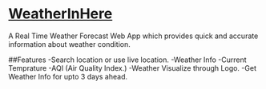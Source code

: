 # [WeatherInHere](https://weatherinhere.cyclic.app/)

A Real Time Weather Forecast Web App which provides quick and accurate information about weather condition.

##Features
  -Search location or use live location.
  -Weather Info
    -Current Temprature
    -AQI (Air Quality Index.)
    -Weather Visualize through Logo.
    -Get Weather Info for upto 3 days ahead.

